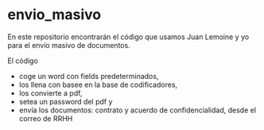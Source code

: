 # envio_masivo
En este repositorio encontrarán el código que usamos Juan Lemoine y yo para el envío masivo de documentos. 

El código 
- coge un word con fields predeterminados, 
- los llena con basee en la base de codificadores, 
- los convierte a pdf, 
- setea un password del pdf y 
- envía los documentos: contrato y acuerdo de confidencialidad, desde el correo de RRHH


